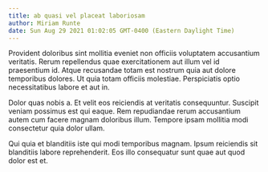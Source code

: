 ```yaml
---
title: ab quasi vel placeat laboriosam
author: Miriam Runte
date: Sun Aug 29 2021 01:02:05 GMT-0400 (Eastern Daylight Time)
---
```

Provident doloribus sint mollitia eveniet non officiis voluptatem accusantium veritatis. Rerum repellendus quae exercitationem aut illum vel id praesentium id. Atque recusandae totam est nostrum quia aut dolore temporibus dolores. Ut quia totam officiis molestiae. Perspiciatis optio necessitatibus labore et aut in.

 Dolor quas nobis a. Et velit eos reiciendis at veritatis consequuntur. Suscipit veniam possimus est qui eaque. Rem repudiandae rerum accusantium autem cum facere magnam doloribus illum. Tempore ipsam mollitia modi consectetur quia dolor ullam.

 Qui quia et blanditiis iste qui modi temporibus magnam. Ipsum reiciendis sit blanditiis labore reprehenderit. Eos illo consequatur sunt quae aut quod dolor est et.